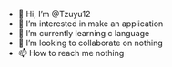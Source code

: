 - 👋 Hi, I’m @Tzuyu12
- 👀 I’m interested in make an application
- 🌱 I’m currently learning c language
- 💞️ I’m looking to collaborate on nothing
- 📫 How to reach me nothing

<!---
Tzuyu12/Tzuyu12 is a ✨ special ✨ repository because its `README.md` (this file) appears on your GitHub profile.
You can click the Preview link to take a look at your changes.
--->
